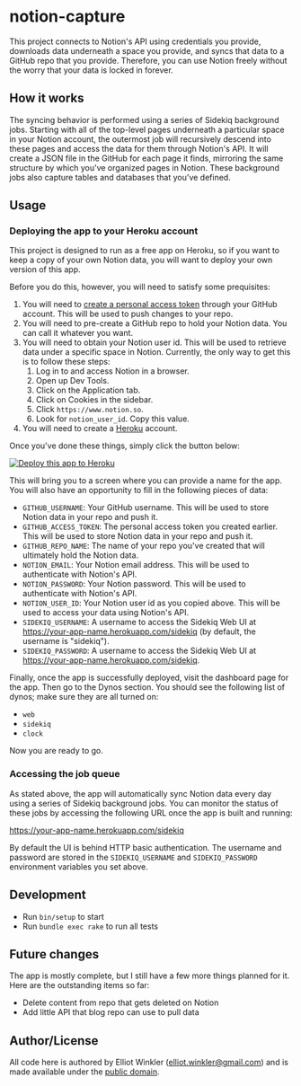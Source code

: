 # notion-capture

This project connects to Notion's API using credentials you provide,
downloads data underneath a space you provide,
and syncs that data to a GitHub repo that you provide.
Therefore, you can use Notion freely
without the worry that your data is locked in forever.

## How it works

The syncing behavior is performed using a series of Sidekiq background jobs.
Starting with all of the top-level pages underneath a particular space in your Notion account,
the outermost job will recursively descend into these pages
and access the data for them through Notion's API.
It will create a JSON file in the GitHub for each page it finds,
mirroring the same structure by which you've organized pages in Notion.
These background jobs also capture tables and databases that you've defined.

## Usage

### Deploying the app to your Heroku account

This project is designed to run as a free app on Heroku,
so if you want to keep a copy of your own Notion data,
you will want to deploy your own version of this app.

Before you do this, however, you will need to satisfy some prequisites:

1. You will need to [create a personal access token]
   through your GitHub account.
   This will be used to push changes to your repo.
2. You will need to pre-create a GitHub repo to hold your Notion data.
   You can call it whatever you want.
3. You will need to obtain your Notion user id.
   This will be used to retrieve data under a specific space in Notion.
   Currently, the only way to get this
   is to follow these steps:
   1. Log in to and access Notion in a browser.
   2. Open up Dev Tools.
   3. Click on the Application tab.
   4. Click on Cookies in the sidebar.
   5. Click `https://www.notion.so`.
   6. Look for `notion_user_id`. Copy this value.
4. You will need to create a [Heroku] account.

[create a personal access token]: https://docs.github.com/en/github/authenticating-to-github/keeping-your-account-and-data-secure/creating-a-personal-access-token
[Heroku]: https://heroku.com

Once you've done these things,
simply click the button below:

[![Deploy this app to Heroku](https://www.herokucdn.com/deploy/button.svg)](https://heroku.com/deploy)

This will bring you to a screen
where you can provide a name for the app.
You will also have an opportunity to fill in the following pieces of data:

* `GITHUB_USERNAME`:
 Your GitHub username.
 This will be used to store Notion data in your repo and push it.
* `GITHUB_ACCESS_TOKEN`:
 The personal access token you created earlier.
 This will be used to store Notion data in your repo and push it.
* `GITHUB_REPO_NAME`:
 The name of your repo you've created
 that will ultimately hold the Notion data.
* `NOTION_EMAIL`:
 Your Notion email address.
 This will be used to authenticate with Notion's API.
* `NOTION_PASSWORD`:
 Your Notion password.
 This will be used to authenticate with Notion's API.
* `NOTION_USER_ID`:
 Your Notion user id as you copied above.
 This will be used to access your data using Notion's API.
* `SIDEKIQ_USERNAME`:
 A username to access the Sidekiq Web UI at
 <https://your-app-name.herokuapp.com/sidekiq>
 (by default, the username is "sidekiq").
* `SIDEKIQ_PASSWORD`:
 A username to access the Sidekiq Web UI at
 <https://your-app-name.herokuapp.com/sidekiq>.

Finally, once the app is successfully deployed,
visit the dashboard page for the app.
Then go to the Dynos section.
You should see the following list of dynos;
make sure they are all turned on:

* `web`
* `sidekiq`
* `clock`

Now you are ready to go.

### Accessing the job queue

As stated above,
the app will automatically sync Notion data every day
using a series of Sidekiq background jobs.
You can monitor the status of these jobs
by accessing the following URL once the app is built and running:

<https://your-app-name.herokuapp.com/sidekiq>

By default the UI is behind HTTP basic authentication.
The username and password are stored
in the `SIDEKIQ_USERNAME` and `SIDEKIQ_PASSWORD` environment variables you set above.

## Development

* Run `bin/setup` to start
* Run `bundle exec rake` to run all tests

## Future changes

The app is mostly complete,
but I still have a few more things planned for it.
Here are the outstanding items so far:

* Delete content from repo that gets deleted on Notion
* Add little API that blog repo can use to pull data

## Author/License

All code here is authored by Elliot Winkler (<elliot.winkler@gmail.com>)
and is made available under the [public domain].

[public domain]: ./LICENSE
